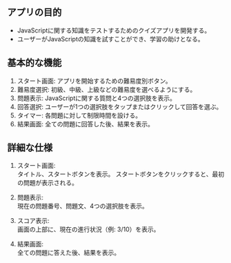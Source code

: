 ## アプリの目的
- JavaScriptに関する知識をテストするためのクイズアプリを開発する。
- ユーザーがJavaScriptの知識を試すことができ、学習の助けとなる。

## 基本的な機能
1. スタート画面: アプリを開始するための難易度別ボタン。
2. 難易度選択: 初級、中級、上級などの難易度を選べるようにする。
3. 問題表示: JavaScriptに関する質問と4つの選択肢を表示。
4. 回答選択: ユーザーが1つの選択肢をタップまたはクリックして回答を選ぶ。
5. タイマー: 各問題に対して制限時間を設ける。
6. 結果画面: 全ての問題に回答した後、結果を表示。

## 詳細な仕様
1. スタート画面: \
タイトル、スタートボタンを表示。
スタートボタンをクリックすると、最初の問題が表示される。

2. 問題表示: \
現在の問題番号、問題文、4つの選択肢を表示。

3. スコア表示: \
画面の上部に、現在の進行状況（例: 3/10）を表示。

4. 結果画面: \
全ての問題に答えた後、結果を表示。

